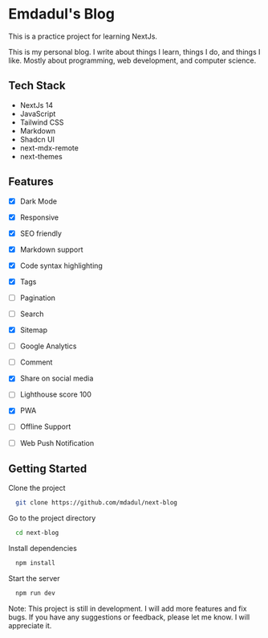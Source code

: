 # Emdadul's Blog

This is a practice project for learning NextJs.

This is my personal blog. I write about things I learn, things I do, and things I like. Mostly about programming, web development, and computer science. 

## Tech Stack

- NextJs 14 
- JavaScript
- Tailwind CSS
- Markdown
- Shadcn UI
- next-mdx-remote
- next-themes

## Features
- [x] Dark Mode
- [x] Responsive
- [x] SEO friendly
- [x] Markdown support
- [X] Code syntax highlighting
- [X] Tags
- [ ] Pagination
- [ ] Search
- [X] Sitemap
- [ ] Google Analytics
- [ ] Comment
- [X] Share on social media
- [ ] Lighthouse score 100
- [X] PWA
- [ ] Offline Support
- [ ] Web Push Notification


## Getting Started

Clone the project

```bash
  git clone https://github.com/mdadul/next-blog
```

Go to the project directory

```bash
  cd next-blog
```

Install dependencies

```bash
  npm install
```

Start the server

```bash
  npm run dev
```


Note: This project is still in development. I will add more features and    fix bugs. If you have any suggestions or feedback, please let me know. I will appreciate it.       